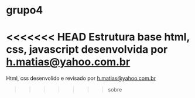 # grupo4
<<<<<<< HEAD
Estrutura base html, css, javascript desenvolvida por h.matias@yahoo.com.br
=======
Html, css desenvolido e revisado por h.matias@yahoo.com.br
>>>>>>> sobre
